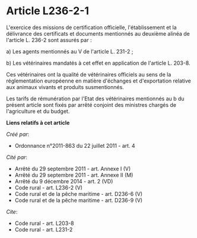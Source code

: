 # Article L236-2-1

L'exercice des missions de certification officielle, l'établissement et la délivrance des certificats et documents mentionnés
au deuxième alinéa de l'article L. 236-2 sont assurés par : 

a) Les agents mentionnés au V de l'article L. 231-2 ; 

b) Les vétérinaires mandatés à cet effet en application de l'article L. 203-8. 

Ces vétérinaires ont la qualité de vétérinaires officiels au sens de la réglementation européenne en matière d'échanges et
d'exportation relative aux animaux vivants et produits susmentionnés. 

Les tarifs de rémunération par l'Etat des vétérinaires mentionnés au b du présent article sont fixés par arrêté conjoint des
ministres chargés de l'agriculture et du budget.

**Liens relatifs à cet article**

_Créé par_:

  - Ordonnance n°2011-863 du 22 juillet 2011 - art. 4

_Cité par_:

  - Arrêté du 29 septembre 2011 - art. Annexe I (V)
  - Arrêté du 29 septembre 2011 - art. Annexe II (M)
  - Arrêté du 9 décembre 2014 - art. 2 (VD)
  - Code rural - art. L236-2 (V)
  - Code rural et de la pêche maritime - art. D236-6 (V)
  - Code rural et de la pêche maritime - art. D236-9 (V)

_Cite_:

  - Code rural - art. L203-8
  - Code rural - art. L231-2
